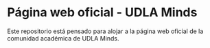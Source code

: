 # Página web oficial - UDLA Minds

Este repositorio está pensado para alojar a la página web oficial de la comunidad académica de UDLA Minds.